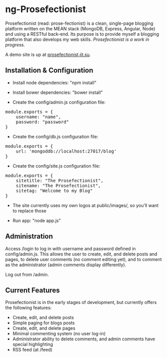 ng-Prosefectionist
==================

Prosefectionist (read: prose-fectionist) is a clean, single-page blogging platform written on the MEAN stack (MongoDB, Express, Angular, Node) and using a RESTful back-end. Its purpose is to provide myself a blogging platform that also develops my web skills. *Prosefectionist is a work in progress.*

A demo site is up at [prosefectionist.jit.su](http://prosefectionist.jit.su/).


Installation & Configuration
----------------------------

- Install node dependencies: "npm install"

- Install bower dependencies: "bower install"

- Create the config/admin.js configuration file:

<pre>
module.exports = {
	username: "name",
	password: "password"
}
</pre>

- Create the config/db.js configuration file:

<pre>
module.exports = {
	url: 'mongoddb://localhost:27017/blog'
}
</pre>

- Create the config/site.js configuration file:

<pre>
module.exports = {
	sitetitle: "The Prosefectionist",
	sitename: "The Prosefectionist",
	sitetag: "Welcome to my Blog"
}
</pre>

- The site currently uses my own logos at public/images/, so you'll want to replace those 

- Run app: "node app.js"

Administration
--------------

Access /login to log in with username and password defined in config/admin.js. This allows the user to create, edit, and delete posts and pages, to delete user comments (no comment editing yet), and to comment as the administrator (admin comments display differently).

Log out from /admin.

Current Features
----------------

Prosefectionist is in the early stages of development, but currently offers the following features:

- Create, edit, and delete posts
- Simple paging for blogs posts
- Create, edit, and delete pages
- Minimal commenting system (no user log-in)
- Administrator ability to delete comments, and admin comments have special highlighting
- RSS feed (at /feed)
